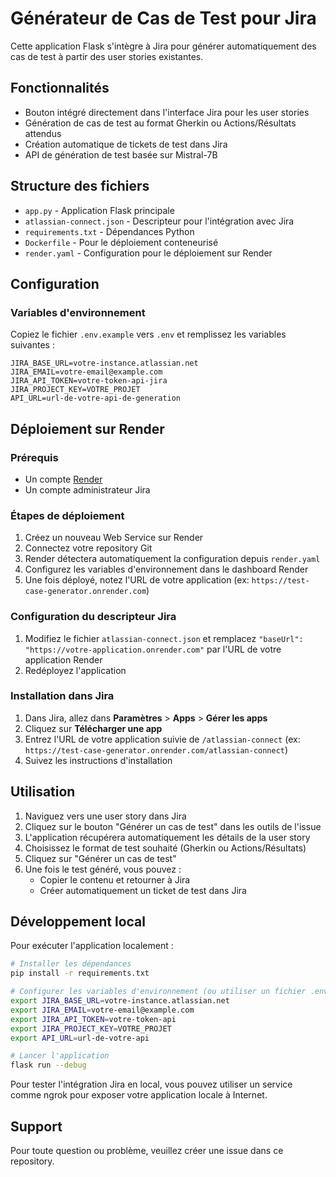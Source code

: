 # Générateur de Cas de Test pour Jira

Cette application Flask s'intègre à Jira pour générer automatiquement des cas de test à partir des user stories existantes.

## Fonctionnalités

- Bouton intégré directement dans l'interface Jira pour les user stories
- Génération de cas de test au format Gherkin ou Actions/Résultats attendus
- Création automatique de tickets de test dans Jira
- API de génération de test basée sur Mistral-7B

## Structure des fichiers

- `app.py` - Application Flask principale
- `atlassian-connect.json` - Descripteur pour l'intégration avec Jira
- `requirements.txt` - Dépendances Python
- `Dockerfile` - Pour le déploiement conteneurisé
- `render.yaml` - Configuration pour le déploiement sur Render

## Configuration

### Variables d'environnement

Copiez le fichier `.env.example` vers `.env` et remplissez les variables suivantes :

```
JIRA_BASE_URL=votre-instance.atlassian.net
JIRA_EMAIL=votre-email@example.com
JIRA_API_TOKEN=votre-token-api-jira
JIRA_PROJECT_KEY=VOTRE_PROJET
API_URL=url-de-votre-api-de-generation
```

## Déploiement sur Render

### Prérequis

- Un compte [Render](https://render.com)
- Un compte administrateur Jira

### Étapes de déploiement

1. Créez un nouveau Web Service sur Render
2. Connectez votre repository Git
3. Render détectera automatiquement la configuration depuis `render.yaml`
4. Configurez les variables d'environnement dans le dashboard Render
5. Une fois déployé, notez l'URL de votre application (ex: `https://test-case-generator.onrender.com`)

### Configuration du descripteur Jira

1. Modifiez le fichier `atlassian-connect.json` et remplacez `"baseUrl": "https://votre-application.onrender.com"` par l'URL de votre application Render
2. Redéployez l'application

### Installation dans Jira

1. Dans Jira, allez dans **Paramètres** > **Apps** > **Gérer les apps**
2. Cliquez sur **Télécharger une app**
3. Entrez l'URL de votre application suivie de `/atlassian-connect` (ex: `https://test-case-generator.onrender.com/atlassian-connect`)
4. Suivez les instructions d'installation

## Utilisation

1. Naviguez vers une user story dans Jira
2. Cliquez sur le bouton "Générer un cas de test" dans les outils de l'issue
3. L'application récupérera automatiquement les détails de la user story
4. Choisissez le format de test souhaité (Gherkin ou Actions/Résultats)
5. Cliquez sur "Générer un cas de test"
6. Une fois le test généré, vous pouvez :
   - Copier le contenu et retourner à Jira
   - Créer automatiquement un ticket de test dans Jira

## Développement local

Pour exécuter l'application localement :

```bash
# Installer les dépendances
pip install -r requirements.txt

# Configurer les variables d'environnement (ou utiliser un fichier .env)
export JIRA_BASE_URL=votre-instance.atlassian.net
export JIRA_EMAIL=votre-email@example.com
export JIRA_API_TOKEN=votre-token-api
export JIRA_PROJECT_KEY=VOTRE_PROJET
export API_URL=url-de-votre-api

# Lancer l'application
flask run --debug
```

Pour tester l'intégration Jira en local, vous pouvez utiliser un service comme ngrok pour exposer votre application locale à Internet.

## Support

Pour toute question ou problème, veuillez créer une issue dans ce repository.